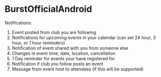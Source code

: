 # BurstOfficialAndroid



Notifications:
1. Event posted from club you are following
2. Notifications for upcoming events in your calendar (can set 24 hour, 3 hour, or 1 hour reminders)
3. Notification of event shared with you from someone else
4. Changes in event time, date, location, cancellation
5. 1 Day reminder for events your have registered for
6. Notification if club you follow posts an event 
7. Message from event host to attendees (if this will be supported)
